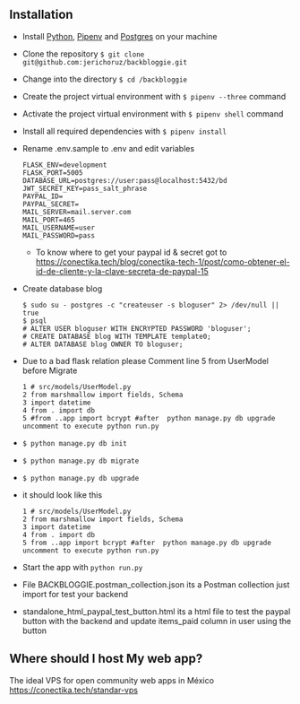 ## Installation
  - Install [Python](https://www.python.org/downloads/), [Pipenv](https://docs.pipenv.org/) and [Postgres](https://www.postgresql.org/) on your machine
  - Clone the repository `$ git clone git@github.com:jerichoruz/backbloggie.git`
  - Change into the directory `$ cd /backbloggie`
  - Create the project virtual environment with `$ pipenv --three` command
  - Activate the project virtual environment with `$ pipenv shell` command
  - Install all required dependencies with `$ pipenv install`
  - Rename .env.sample to .env and edit variables
      ```
      FLASK_ENV=development
      FLASK_PORT=5005
      DATABASE_URL=postgres://user:pass@localhost:5432/bd
      JWT_SECRET_KEY=pass_salt_phrase
      PAYPAL_ID=
      PAYPAL_SECRET=
      MAIL_SERVER=mail.server.com
      MAIL_PORT=465
      MAIL_USERNAME=user
      MAIL_PASSWORD=pass
      ```
    - To know where to get your paypal id & secret got to https://conectika.tech/blog/conectika-tech-1/post/como-obtener-el-id-de-cliente-y-la-clave-secreta-de-paypal-15

  - Create database blog
      ```
      $ sudo su - postgres -c "createuser -s bloguser" 2> /dev/null || true
      $ psql
      # ALTER USER bloguser WITH ENCRYPTED PASSWORD 'bloguser';
      # CREATE DATABASE blog WITH TEMPLATE template0;
      # ALTER DATABASE blog OWNER TO bloguser;
      ```
  - Due to a bad flask relation please Comment line 5 from UserModel before Migrate
      ```
      1 # src/models/UserModel.py
      2 from marshmallow import fields, Schema
      3 import datetime
      4 from . import db
      5 #from ..app import bcrypt #after  python manage.py db upgrade uncomment to execute python run.py
      ```
  - `$ python manage.py db init`
  - `$ python manage.py db migrate`
  - `$ python manage.py db upgrade`
  - it should look like this
      ```
      1 # src/models/UserModel.py
      2 from marshmallow import fields, Schema
      3 import datetime
      4 from . import db
      5 from ..app import bcrypt #after  python manage.py db upgrade uncomment to execute python run.py
      ```
  
  - Start the app with `python run.py`
  - File BACKBLOGGIE.postman_collection.json its a Postman collection just import for test your backend
  - standalone_html_paypal_test_button.html its a html file to test the paypal button with the backend and update items_paid column in user using the button
   
## Where should I host My web app?
The ideal VPS for open community web apps in México https://conectika.tech/standar-vps
